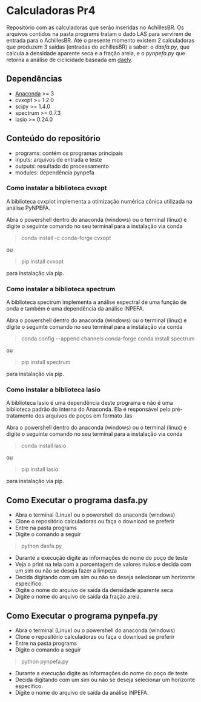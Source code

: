 # Calculadoras Pr4
Repositório com as calculadoras que serão inseridas no AchillesBR. 
Os arquivos contidos na pasta programs tratam o dado LAS para servirem de entrada para o AchillesBR.
Até o presente momento existem 2 calculadoras que produzem 3 saídas (entradas do achillesBR) a saber: o
*dasfa.py*, que calcula a densidade aparente seca e a fração areia, e o *pynpefa.py* que retorna a análise
de ciclicidade baseada em [daely](https://github.com/daeIy/PyNPEFA).   

## Dependências
* [Anaconda](https://www.anaconda.com/) >= 3
* cvxopt >= 1.2.0
* scipy >= 1.4.0
* spectrum >= 0.7.3
* lasio >= 0.24.0

## Conteúdo do repositório
* programs: contém os programas principais
* inputs: arquivos de entrada e teste
* outputs: resultado do processamento
* modules: dependência pynpefa

### Como instalar a biblioteca cvxopt
A biblioteca cvxplot implementa a otimização numérica cônica utilizada na análise PyNPEFA.

Abra o powershell dentro do anaconda (windows) ou o terminal (linux) e digite o seguinte comando no seu terminal para a instalação via conda


> conda install -c conda-forge cvxopt

ou 


> pip install cvxopt


para instalação via pip. 

### Como instalar a biblioteca spectrum
A biblioteca spectrum implementa a análise espectral de uma função de onda e também é uma dependência da análise INPEFA.

Abra o powershell dentro do anaconda (windows) ou o terminal (linux) e digite o seguinte comando no seu terminal para a instalação via conda


> conda config --append channels conda-forge
> conda install spectrum

ou 


> pip install spectrum


para instalação via pip. 


### Como instalar a biblioteca lasio
A biblioteca lasio é uma dependência deste programa e não é uma biblioteca padrão do interna do Anaconda. Ela é responsável pelo pré-tratamento dos arquivos de poços em formato .las

Abra o powershell dentro do anaconda (windows) ou o terminal (linux) e digite o seguinte comando no seu terminal para a instalação via conda


> conda install lasio


ou 


> pip install lasio


para instalação via pip. 

## Como Executar o programa dasfa.py
* Abra o terminal (Linux) ou o powershell do anaconda (windows)
* Clone o repositório calculadoras ou faça o download se preferir
* Entre na pasta programs
* Digite o comando a seguir 
> python dasfa.py 
* Durante a execução digite as informações do nome do poço de teste
* Veja o print na tela com a porcentagem de valores nulos e decida com um sim ou não se deseja fazer a limpeza
* Decida digitando com um sim ou não se deseja selecionar um horizonte específico.
* Digite o nome do arquivo de saída da densidade aparente seca
* Digite o nome do arquivo de saída da fração areia.
 
## Como Executar o programa pynpefa.py
* Abra o terminal (Linux) ou o powershell do anaconda (windows)
* Clone o repositório calculadoras ou faça o download se preferir
* Entre na pasta programs
* Digite o comando a seguir 
> python pynpefa.py 
* Durante a execução digite as informações do nome do poço de teste
* Decida digitando com um sim ou não se deseja selecionar um horizonte específico.
* Digite o nome do arquivo de saída da análise INPEFA.

